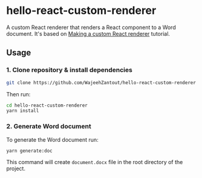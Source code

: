 # hello-react-custom-renderer

A custom React renderer that renders a React component to a Word document. It's based on [Making a custom React renderer](https://github.com/nitin42/Making-a-custom-React-renderer) tutorial.

## Usage

### 1. Clone repository & install dependencies

```sh
git clone https://github.com/WajeehZantout/hello-react-custom-renderer
```

Then run:

```sh
cd hello-react-custom-renderer
yarn install
```

### 2. Generate Word document

To generate the Word document run:

```sh
yarn generate:doc
```

This command will create `document.docx` file in the root directory of the project.
